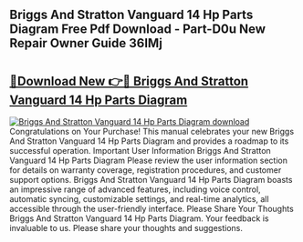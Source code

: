 ## Briggs And Stratton Vanguard 14 Hp Parts Diagram Free Pdf Download - Part-D0u New Repair Owner Guide 36IMj

# <h2><a href="http://dfqz9sq.blite.top/?on=Briggs+And+Stratton+Vanguard+14+Hp+Parts+Diagram">🔗Download New 👉🔴 Briggs And Stratton Vanguard 14 Hp Parts Diagram</a></h2>

[![Briggs And Stratton Vanguard 14 Hp Parts Diagram download](https://i.imgur.com/lujVjoI.png)](http://dfqz9sq.blite.top/?on=Briggs+And+Stratton+Vanguard+14+Hp+Parts+Diagram)
Congratulations on Your Purchase! This manual celebrates your new Briggs And Stratton Vanguard 14 Hp Parts Diagram and provides a roadmap to its successful operation. Important User Information Briggs And Stratton Vanguard 14 Hp Parts Diagram Please review the user information section for details on warranty coverage, registration procedures, and customer support options. Briggs And Stratton Vanguard 14 Hp Parts Diagram boasts an impressive range of advanced features, including voice control, automatic syncing, customizable settings, and real-time analytics, all accessible through the user-friendly interface. Please Share Your Thoughts Briggs And Stratton Vanguard 14 Hp Parts Diagram. Your feedback is invaluable to us. Please share your thoughts and suggestions.
